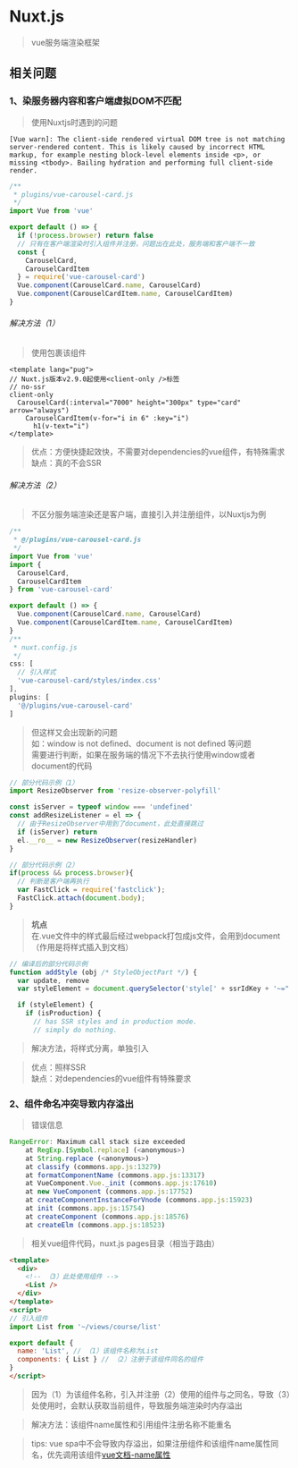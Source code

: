 # Nuxt.js

> vue服务端渲染框架  

## 相关问题

### 1、染服务器内容和客户端虚拟DOM不匹配

> 使用Nuxtjs时遇到的问题

```
[Vue warn]: The client-side rendered virtual DOM tree is not matching server-rendered content. This is likely caused by incorrect HTML markup, for example nesting block-level elements inside <p>, or missing <tbody>. Bailing hydration and performing full client-side render.
```

```javascript
/**
 * plugins/vue-carousel-card.js
 */
import Vue from 'vue'

export default () => {
  if (!process.browser) return false
  // 只有在客户端渲染时引入组件并注册，问题出在此处，服务端和客户端不一致
  const {
    CarouselCard,
    CarouselCardItem
  } = require('vue-carousel-card')
  Vue.component(CarouselCard.name, CarouselCard)
  Vue.component(CarouselCardItem.name, CarouselCardItem)
}
```

###### 解决方法（1）

> 使用<no-ssr></no-ssr>包裹该组件  

```pug
<template lang="pug">
// Nuxt.js版本v2.9.0起使用<client-only />标签
// no-ssr
client-only
  CarouselCard(:interval="7000" height="300px" type="card" arrow="always")
    CarouselCardItem(v-for="i in 6" :key="i")
      h1(v-text="i")
</template>
```

> 优点：方便快捷起效快，不需要对dependencies的vue组件，有特殊需求  
> 缺点：真的不会SSR

###### 解决方法（2）

> 不区分服务端渲染还是客户端，直接引入并注册组件，以Nuxtjs为例  

```javascript
/**
 * @/plugins/vue-carousel-card.js
 */
import Vue from 'vue'
import {
  CarouselCard,
  CarouselCardItem
} from 'vue-carousel-card'

export default () => {
  Vue.component(CarouselCard.name, CarouselCard)
  Vue.component(CarouselCardItem.name, CarouselCardItem)
}
/**
 * nuxt.config.js
 */
css: [
  // 引入样式
  'vue-carousel-card/styles/index.css'
],
plugins: [
  '@/plugins/vue-carousel-card'
]
```

> 但这样又会出现新的问题  
> 如：window is not defined、document is not defined 等问题  
> 需要进行判断，如果在服务端的情况下不去执行使用window或者document的代码 

```javascript
// 部分代码示例（1）
import ResizeObserver from 'resize-observer-polyfill'

const isServer = typeof window === 'undefined'
const addResizeListener = el => {
  // 由于ResizeObserver中用到了document，此处直接跳过
  if (isServer) return
  el.__ro__ = new ResizeObserver(resizeHandler)
}

// 部分代码示例（2）
if(process && process.browser){
  // 判断是客户端再执行
  var FastClick = require('fastclick');
  FastClick.attach(document.body);
}
```

> **坑点**  
> 在.vue文件中的样式最后经过webpack打包成js文件，会用到document（作用是将样式插入到文档）  

```javascript
// 编译后的部分代码示例
function addStyle (obj /* StyleObjectPart */) {
  var update, remove
  var styleElement = document.querySelector('style[' + ssrIdKey + '~="' + obj.id + '"]')

  if (styleElement) {
    if (isProduction) {
      // has SSR styles and in production mode.
      // simply do nothing.
```

> 解决方法，将样式分离，单独引入  

> 优点：照样SSR  
> 缺点：对dependencies的vue组件有特殊要求  

### 2、组件命名冲突导致内存溢出

> 错误信息  

```javascript
RangeError: Maximum call stack size exceeded
    at RegExp.[Symbol.replace] (<anonymous>)
    at String.replace (<anonymous>)
    at classify (commons.app.js:13279)
    at formatComponentName (commons.app.js:13317)
    at VueComponent.Vue._init (commons.app.js:17610)
    at new VueComponent (commons.app.js:17752)
    at createComponentInstanceForVnode (commons.app.js:15923)
    at init (commons.app.js:15754)
    at createComponent (commons.app.js:18576)
    at createElm (commons.app.js:18523)
```

> 相关vue组件代码，nuxt.js pages目录（相当于路由）  

```html
<template>
  <div>
    <!-- （3）此处使用组件 -->
    <List />
  </div>
</template>
<script>
// 引入组件
import List from '~/views/course/list'

export default {
  name: 'List', // （1）该组件名称为List
  components: { List } // （2）注册于该组件同名的组件
}
</script>
```

> 因为（1）为该组件名称，引入并注册（2）使用的组件与之同名，导致（3）处使用时，会默认获取当前组件，导致服务端渲染时内存溢出  

> 解决方法：该组件name属性和引用组件注册名称不能重名  

> tips: vue spa中不会导致内存溢出，如果注册组件和该组件name属性同名，优先调用该组件[vue文档-name属性](https://cn.vuejs.org/v2/api/#name)  